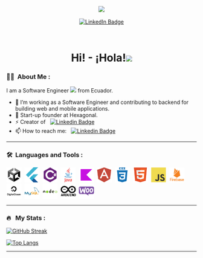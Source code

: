 
<p align="center"><img src="https://c.tenor.com/zn8iyusePtgAAAAC/joy.gif" width="300"/></p>
<p align="center">
<a href="https://www.linkedin.com/in/francisco-garcia-mosquera/"><img src="https://img.shields.io/badge/LinkedIn-blue?style=for-the-badge&logo=linkedin&logoColor=white" alt="LinkedIn Badge"></a>

<p align="center"><img src="https://komarev.com/ghpvc/?username=panchopuntoexe&style=flat-square&color=blue" alt=""></p>

<h1 align="center">Hi! - ¡Hola!<img src="https://media.giphy.com/media/hvRJCLFzcasrR4ia7z/giphy.gif" width="40"></h1>

### :woman_technologist: &nbsp;About Me :

I am a Software Engineer <img src="https://media.giphy.com/media/WUlplcMpOCEmTGBtBW/giphy.gif" width="30"> from Ecuador.

- 🔭 I’m working as a Software Engineer and contributing to backend for building web and mobile applications.
- 🌱 Start-up founder at Hexagonal.
- ⚡ Creator of  &nbsp; [![Linkedin Badge](https://img.shields.io/badge/-YourAnatomy-blue?style=flat)](https://youranatomy.software/)
- 📫 How to reach me: &nbsp; [![Linkedin Badge](https://img.shields.io/badge/-Francisco-blue?style=flat&logo=Linkedin&logoColor=white)](https://www.linkedin.com/in/francisco-garcia-mosquera)

---

### 🛠 &nbsp;Languages and Tools :

<p>
<img src="https://github.com/devicons/devicon/blob/master/icons/unity/unity-original.svg" title="Unity" alt="Unity" width="40" height="40"/>&nbsp;
<img src="https://github.com/devicons/devicon/blob/master/icons/flutter/flutter-original.svg" title="Flutter" alt="Flutter" width="40" height="40"/>&nbsp;
<img src="https://github.com/devicons/devicon/blob/master/icons/csharp/csharp-plain.svg" title="C#" alt="C#" width="40" height="40"/>&nbsp;
<img src="https://github.com/devicons/devicon/blob/master/icons/java/java-original-wordmark.svg" title="Java" alt="Java" width="40" height="40"/>&nbsp;
<img src="https://github.com/devicons/devicon/blob/master/icons/kotlin/kotlin-plain.svg" title="Java" alt="Java" width="40" height="40"/>&nbsp;
<img src="https://github.com/devicons/devicon/blob/master/icons/angularjs/angularjs-plain.svg" title="Angular" alt="Angular" width="40" height="40"/>&nbsp;
<img src="https://github.com/devicons/devicon/blob/master/icons/css3/css3-plain-wordmark.svg"  title="CSS3" alt="CSS" width="40" height="40"/>&nbsp;
<img src="https://github.com/devicons/devicon/blob/master/icons/html5/html5-original.svg" title="HTML5" alt="HTML" width="40" height="40"/>&nbsp;
<img src="https://github.com/devicons/devicon/blob/master/icons/javascript/javascript-original.svg" title="JavaScript" alt="JavaScript" width="40" height="40"/>&nbsp;
<img src="https://github.com/devicons/devicon/blob/master/icons/firebase/firebase-plain-wordmark.svg" title="Firebase" alt="Firebase" width="40" height="40"/>&nbsp;
<img src="https://github.com/devicons/devicon/blob/master/icons/digitalocean/digitalocean-plain-wordmark.svg" title="Firebase" alt="Firebase" width="40" height="40"/>&nbsp;
<img src="https://github.com/devicons/devicon/blob/master/icons/mysql/mysql-original-wordmark.svg" title="MySQL"  alt="MySQL" width="40" height="40"/>&nbsp;
<img src="https://github.com/devicons/devicon/blob/master/icons/nodejs/nodejs-original-wordmark.svg" title="NodeJS" alt="NodeJS" width="40" height="40"/>&nbsp;
<img src="https://github.com/devicons/devicon/blob/master/icons/arduino/arduino-plain-wordmark.svg" title="Arduino" alt="NodeJS" width="40" height="40"/>&nbsp;
<img src="https://github.com/devicons/devicon/blob/master/icons/woocommerce/woocommerce-plain.svg" title="Arduino" alt="NodeJS" width="40" height="40"/>&nbsp;
</p>

---

### 🔥 &nbsp; My Stats :
[![GitHub Streak](http://github-readme-streak-stats.herokuapp.com?user=panchopuntoexe&theme=dark&background=000000)](https://git.io/streak-stats)

[![Top Langs](https://github-readme-stats.vercel.app/api/top-langs/?username=panchopuntoexe&layout=compact&theme=vision-friendly-dark)](https://github.com/anuraghazra/github-readme-stats)

---

